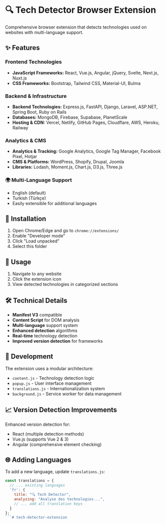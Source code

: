 # 🔍 Tech Detector Browser Extension

Comprehensive browser extension that detects technologies used on websites with multi-language support.

## ✨ Features

### Frontend Technologies
- **JavaScript Frameworks:** React, Vue.js, Angular, jQuery, Svelte, Next.js, Nuxt.js
- **CSS Frameworks:** Bootstrap, Tailwind CSS, Material-UI, Bulma

### Backend & Infrastructure
- **Backend Technologies:** Express.js, FastAPI, Django, Laravel, ASP.NET, Spring Boot, Ruby on Rails
- **Databases:** MongoDB, Firebase, Supabase, PlanetScale
- **Hosting & CDN:** Vercel, Netlify, GitHub Pages, Cloudflare, AWS, Heroku, Railway

### Analytics & CMS
- **Analytics & Tracking:** Google Analytics, Google Tag Manager, Facebook Pixel, Hotjar
- **CMS & Platforms:** WordPress, Shopify, Drupal, Joomla
- **Libraries:** Lodash, Moment.js, Chart.js, D3.js, Three.js

### 🌍 Multi-Language Support
- English (default)
- Turkish (Türkçe)
- Easily extensible for additional languages

## 🚀 Installation

1. Open Chrome/Edge and go to `chrome://extensions/`
2. Enable "Developer mode"
3. Click "Load unpacked"
4. Select this folder

## 📱 Usage

1. Navigate to any website
2. Click the extension icon
3. View detected technologies in categorized sections

## 🛠 Technical Details

- **Manifest V3** compatible
- **Content Script** for DOM analysis
- **Multi-language** support system
- **Enhanced detection** algorithms
- **Real-time** technology detection
- **Improved version detection** for frameworks

## 🔧 Development

The extension uses a modular architecture:
- `content.js` - Technology detection logic
- `popup.js` - User interface management
- `translations.js` - Internationalization system
- `background.js` - Service worker for data management

## 📈 Version Detection Improvements

Enhanced version detection for:
- React (multiple detection methods)
- Vue.js (supports Vue 2 & 3)
- Angular (comprehensive element checking)

## 🌐 Adding Languages

To add a new language, update `translations.js`:

```javascript
const translations = {
  // ... existing languages
  'fr': {
    title: "🔍 Tech Detector",
    analyzing: "Analyse des technologies...",
    // ... add all translation keys
  }
};
```# tech-detector-extension
